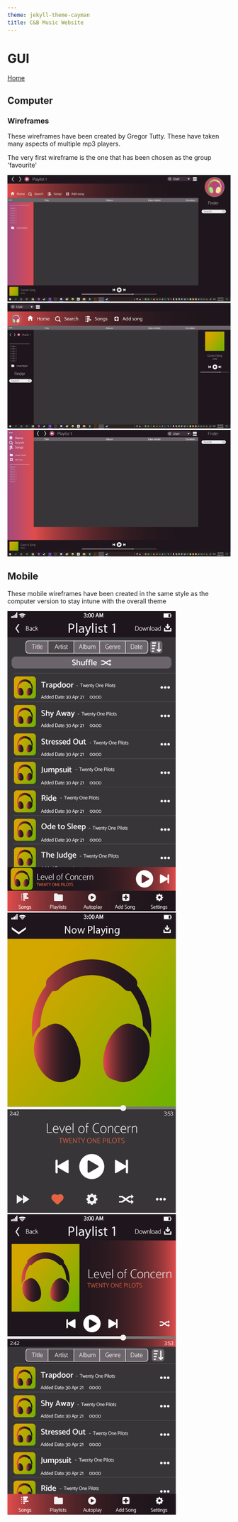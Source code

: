 ```yaml
---
theme: jekyll-theme-cayman
title: C&B Music Website
---
```


<h1>GUI</h1>

<a href="https://JoshFerkins.github.io/EIT-ac-nz-ITPM5240-202051MB-c-b-torture-Website/">Home</a>

<h2>Computer</h2>
<h3>Wireframes</h3>
<p>These wireframes have been created by Gregor Tutty. These have taken many aspects of multiple mp3 players.</p>
<p>The very first wireframe is the one that has been chosen as the group 'favourite'</p>
<img src="images/comp_wire_1.png"/>
<img src="images/comp_wire_2.png"/>
<img src="images/comp_wire_3.png"/>

<h2>Mobile</h2>
<p>These mobile wireframes have been created in the same style as the computer version to stay intune with the overall theme</p>

<img src="images/mobile_music_list.png"/>
<img src="images/mobile_music_widg.png"/>
<img src="images/mobile_widg_half.png"/>
